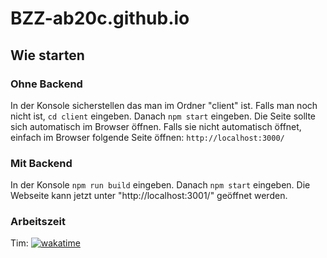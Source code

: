 # BZZ-ab20c.github.io

## Wie starten

### Ohne Backend

In der Konsole sicherstellen das man im Ordner "client" ist. Falls man noch nicht ist, `cd client` eingeben.
Danach `npm start` eingeben. Die Seite sollte sich automatisch im Browser öffnen. Falls sie nicht automatisch öffnet,
einfach im Browser folgende Seite öffnen: `http://localhost:3000/`

### Mit Backend

In der Konsole `npm run build` eingeben. Danach `npm start` eingeben. Die Webseite kann jetzt
unter "http://localhost:3001/" geöffnet werden.

### Arbeitszeit

Tim: [![wakatime](https://wakatime.com/badge/user/ad34b885-f946-4aca-a150-27035a8db272/project/b768c408-1684-4e1f-b73d-58f136842b81.svg)](https://wakatime.com/badge/user/ad34b885-f946-4aca-a150-27035a8db272/project/b768c408-1684-4e1f-b73d-58f136842b81)
